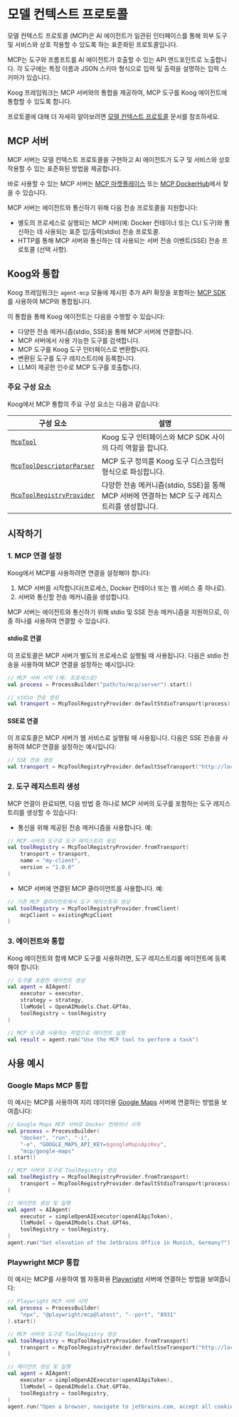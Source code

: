 # 모델 컨텍스트 프로토콜

모델 컨텍스트 프로토콜 (MCP)은 AI 에이전트가 일관된 인터페이스를 통해 외부 도구 및 서비스와 상호 작용할 수 있도록 하는 표준화된 프로토콜입니다.

MCP는 도구와 프롬프트를 AI 에이전트가 호출할 수 있는 API 엔드포인트로 노출합니다. 각 도구에는 특정 이름과 JSON 스키마 형식으로 입력 및 출력을 설명하는 입력 스키마가 있습니다.

Koog 프레임워크는 MCP 서버와의 통합을 제공하여, MCP 도구를 Koog 에이전트에 통합할 수 있도록 합니다.

프로토콜에 대해 더 자세히 알아보려면 [모델 컨텍스트 프로토콜](https://modelcontextprotocol.io) 문서를 참조하세요.

## MCP 서버

MCP 서버는 모델 컨텍스트 프로토콜을 구현하고 AI 에이전트가 도구 및 서비스와 상호 작용할 수 있는 표준화된 방법을 제공합니다.

바로 사용할 수 있는 MCP 서버는 [MCP 마켓플레이스](https://mcp.so/) 또는 [MCP DockerHub](https://hub.docker.com/u/mcp)에서 찾을 수 있습니다.

MCP 서버는 에이전트와 통신하기 위해 다음 전송 프로토콜을 지원합니다:

*   별도의 프로세스로 실행되는 MCP 서버(예: Docker 컨테이너 또는 CLI 도구)와 통신하는 데 사용되는 표준 입/출력(stdio) 전송 프로토콜.
*   HTTP를 통해 MCP 서버와 통신하는 데 사용되는 서버 전송 이벤트(SSE) 전송 프로토콜 (선택 사항).

## Koog와 통합

Koog 프레임워크는 `agent-mcp` 모듈에 제시된 추가 API 확장을 포함하는 [MCP SDK](https://github.com/modelcontextprotocol/kotlin-sdk)를 사용하여 MCP와 통합됩니다.

이 통합을 통해 Koog 에이전트는 다음을 수행할 수 있습니다:

*   다양한 전송 메커니즘(stdio, SSE)을 통해 MCP 서버에 연결합니다.
*   MCP 서버에서 사용 가능한 도구를 검색합니다.
*   MCP 도구를 Koog 도구 인터페이스로 변환합니다.
*   변환된 도구를 도구 레지스트리에 등록합니다.
*   LLM이 제공한 인수로 MCP 도구를 호출합니다.

### 주요 구성 요소

Koog에서 MCP 통합의 주요 구성 요소는 다음과 같습니다:

| 구성 요소                                                                                                                                                           | 설명                                                                                                |
|---------------------------------------------------------------------------------------------------------------------------------------------------------------------|------------------------------------------------------------------------------------------------------------|
| [`McpTool`](https://api.koog.ai/agents/agents-mcp/ai.koog.agents.mcp/-mcp-tool/index.html)                                                                          | Koog 도구 인터페이스와 MCP SDK 사이의 다리 역할을 합니다.                  |
| [`McpToolDescriptorParser`](https://api.koog.ai/agents/agents-mcp/ai.koog.agents.mcp/-mcp-tool-descriptor-parser/index.html)                                        | MCP 도구 정의를 Koog 도구 디스크립터 형식으로 파싱합니다.                                          |
| [`McpToolRegistryProvider`](https://api.koog.ai/agents/agents-mcp/ai.koog.agents.mcp/-mcp-tool-registry-provider/index.html?query=object%20McpToolRegistryProvider) | 다양한 전송 메커니즘(stdio, SSE)을 통해 MCP 서버에 연결하는 MCP 도구 레지스트리를 생성합니다. |

## 시작하기

### 1. MCP 연결 설정

Koog에서 MCP를 사용하려면 연결을 설정해야 합니다:

1.  MCP 서버를 시작합니다(프로세스, Docker 컨테이너 또는 웹 서비스 중 하나로).
2.  서버와 통신할 전송 메커니즘을 생성합니다.

MCP 서버는 에이전트와 통신하기 위해 stdio 및 SSE 전송 메커니즘을 지원하므로, 이 중 하나를 사용하여 연결할 수 있습니다.

#### stdio로 연결

이 프로토콜은 MCP 서버가 별도의 프로세스로 실행될 때 사용됩니다. 다음은 stdio 전송을 사용하여 MCP 연결을 설정하는 예시입니다:

<!--- INCLUDE
import ai.koog.agents.mcp.McpToolRegistryProvider
-->
```kotlin
// MCP 서버 시작 (예: 프로세스로)
val process = ProcessBuilder("path/to/mcp/server").start()

// stdio 전송 생성 
val transport = McpToolRegistryProvider.defaultStdioTransport(process)
```
<!--- KNIT example-model-context-protocol-01.kt -->

#### SSE로 연결

이 프로토콜은 MCP 서버가 웹 서비스로 실행될 때 사용됩니다. 다음은 SSE 전송을 사용하여 MCP 연결을 설정하는 예시입니다:

<!--- INCLUDE
import ai.koog.agents.mcp.McpToolRegistryProvider
-->
```kotlin
// SSE 전송 생성
val transport = McpToolRegistryProvider.defaultSseTransport("http://localhost:8931")
```
<!--- KNIT example-model-context-protocol-02.kt -->

### 2. 도구 레지스트리 생성

MCP 연결이 완료되면, 다음 방법 중 하나로 MCP 서버의 도구를 포함하는 도구 레지스트리를 생성할 수 있습니다:

*   통신을 위해 제공된 전송 메커니즘을 사용합니다. 예:

<!--- INCLUDE
import ai.koog.agents.example.exampleModelContextProtocol01.transport
import ai.koog.agents.mcp.McpToolRegistryProvider
import kotlinx.coroutines.runBlocking

fun main() {
    runBlocking {
-->
<!--- SUFFIX
    }
}
-->
```kotlin
// MCP 서버의 도구로 도구 레지스트리 생성
val toolRegistry = McpToolRegistryProvider.fromTransport(
    transport = transport,
    name = "my-client",
    version = "1.0.0"
)
```
<!--- KNIT example-model-context-protocol-03.kt -->

*   MCP 서버에 연결된 MCP 클라이언트를 사용합니다. 예:
<!--- INCLUDE
import ai.koog.agents.mcp.McpToolRegistryProvider
import io.modelcontextprotocol.kotlin.sdk.Implementation
import io.modelcontextprotocol.kotlin.sdk.client.Client
import kotlinx.coroutines.runBlocking

val existingMcpClient =  Client(clientInfo = Implementation(name = "mcpClient", version = "dev"))

fun main() {
    runBlocking {
-->
<!--- SUFFIX
    }
}
-->
```kotlin
// 기존 MCP 클라이언트에서 도구 레지스트리 생성
val toolRegistry = McpToolRegistryProvider.fromClient(
    mcpClient = existingMcpClient
)
```
<!--- KNIT example-model-context-protocol-04.kt -->

### 3. 에이전트와 통합

Koog 에이전트와 함께 MCP 도구를 사용하려면, 도구 레지스트리를 에이전트에 등록해야 합니다:
<!--- INCLUDE
import ai.koog.agents.core.agent.AIAgent
import ai.koog.agents.core.agent.singleRunStrategy
import ai.koog.prompt.executor.clients.openai.OpenAIModels
import ai.koog.prompt.executor.llms.all.simpleOllamaAIExecutor
import kotlinx.coroutines.runBlocking
import ai.koog.agents.mcp.McpToolRegistryProvider
import ai.koog.agents.example.exampleModelContextProtocol04.existingMcpClient

val executor = simpleOllamaAIExecutor()
val strategy = singleRunStrategy()

fun main() {
    runBlocking {
        val toolRegistry = McpToolRegistryProvider.fromClient(
            mcpClient = existingMcpClient
        )
-->
<!--- SUFFIX
    }
}
-->
```kotlin
// 도구를 포함한 에이전트 생성
val agent = AIAgent(
    executor = executor,
    strategy = strategy,
    llmModel = OpenAIModels.Chat.GPT4o,
    toolRegistry = toolRegistry
)

// MCP 도구를 사용하는 작업으로 에이전트 실행
val result = agent.run("Use the MCP tool to perform a task")
```
<!--- KNIT example-model-context-protocol-05.kt -->

[//]: # (## MCP 도구 직접 사용)

[//]: # ()
[//]: # (에이전트를 통해 도구를 실행하는 것 외에도 직접 실행할 수도 있습니다:)

[//]: # ()
[//]: # (1. 도구 레지스트리에서 특정 도구를 검색합니다.)

[//]: # (2. 표준 Koog 메커니즘을 사용하여 특정 인수로 도구를 실행합니다.)

[//]: # ()
[//]: # (다음은 예시입니다:)

[//]: # (<!--- INCLUDE)

[//]: # (import ai.koog.agents.mcp.McpTool)

[//]: # (import kotlinx.serialization.json.JsonPrimitive)

[//]: # (import kotlinx.serialization.json.buildJsonObject)

[//]: # (import ai.koog.agents.mcp.McpToolRegistryProvider)

[//]: # (import ai.koog.agents.example.exampleModelContextProtocol04.existingMcpClient)

[//]: # ()
[//]: # ()
[//]: # (val toolRegistry = McpToolRegistryProvider.fromClient&#40;)

[//]: # (    mcpClient = existingMcpClient)

[//]: # (&#41;)

[//]: # (-->)

[//]: # (```kotlin)

[//]: # (// 도구 가져오기 )

[//]: # (val tool = toolRegistry.getTool&#40;"tool-name"&#41; as McpTool)

[//]: # ()
[//]: # (// 도구 인자 생성)

[//]: # (val args = McpTool.Args&#40;buildJsonObject { )

[//]: # (    put&#40;"parameter1", JsonPrimitive&#40;"value1"&#41;&#41;)

[//]: # (    put&#40;"parameter2", JsonPrimitive&#40;"value2"&#41;&#41;)

[//]: # (}&#41;)

[//]: # ()
[//]: # (// 주어진 인자로 도구 실행)

[//]: # (val toolResult = tool.execute&#40;args&#41;)

[//]: # ()
[//]: # (// 결과 출력)

[//]: # (println&#40;toolResult&#41;)

[//]: # (```)

[//]: # (<!--- KNIT example-model-context-protocol-06.kt -->)

[//]: # ()
[//]: # (레지스트리에서 사용 가능한 모든 MCP 도구를 검색할 수도 있습니다:)

[//]: # ()
[//]: # (<!--- INCLUDE)

[//]: # (import ai.koog.agents.mcp.McpToolRegistryProvider)

[//]: # (import ai.koog.agents.example.exampleModelContextProtocol04.existingMcpClient)

[//]: # (import kotlinx.coroutines.runBlocking)

[//]: # ()
[//]: # (fun main&#40;&#41; {)

[//]: # (    runBlocking {)

[//]: # (        val toolRegistry = McpToolRegistryProvider.fromClient&#40;)

[//]: # (            mcpClient = existingMcpClient)

[//]: # (        &#41;)

[//]: # (-->)

[//]: # (<!--- SUFFIX)

[//]: # (    })

[//]: # (})

[//]: # (-->)

[//]: # (```kotlin)

[//]: # (// 모든 도구 가져오기)

[//]: # (val tools = toolRegistry.tools)

[//]: # (```)

[//]: # (<!--- KNIT example-model-context-protocol-07.kt -->)

## 사용 예시

### Google Maps MCP 통합

이 예시는 MCP를 사용하여 지리 데이터용 [Google Maps](https://mcp.so/server/google-maps/modelcontextprotocol) 서버에 연결하는 방법을 보여줍니다:

<!--- INCLUDE
import ai.koog.agents.core.agent.AIAgent
import ai.koog.agents.mcp.McpToolRegistryProvider
import ai.koog.prompt.executor.clients.openai.OpenAIModels
import ai.koog.prompt.executor.llms.all.simpleOpenAIExecutor
import kotlinx.coroutines.runBlocking

const val googleMapsApiKey = ""
const val openAIApiToken = ""
fun main() {
    runBlocking { 
-->
<!--- SUFFIX
    }
}
-->
```kotlin
// Google Maps MCP 서버로 Docker 컨테이너 시작
val process = ProcessBuilder(
    "docker", "run", "-i",
    "-e", "GOOGLE_MAPS_API_KEY=$googleMapsApiKey",
    "mcp/google-maps"
).start()

// MCP 서버의 도구로 ToolRegistry 생성
val toolRegistry = McpToolRegistryProvider.fromTransport(
    transport = McpToolRegistryProvider.defaultStdioTransport(process)
)

// 에이전트 생성 및 실행
val agent = AIAgent(
    executor = simpleOpenAIExecutor(openAIApiToken),
    llmModel = OpenAIModels.Chat.GPT4o,
    toolRegistry = toolRegistry,
)
agent.run("Get elevation of the Jetbrains Office in Munich, Germany?")
```
<!--- KNIT example-model-context-protocol-06.kt -->

### Playwright MCP 통합

이 예시는 MCP를 사용하여 웹 자동화용 [Playwright](https://mcp.so/server/playwright-mcp/microsoft) 서버에 연결하는 방법을 보여줍니다:

<!--- INCLUDE
import ai.koog.agents.core.agent.AIAgent
import ai.koog.agents.mcp.McpToolRegistryProvider
import ai.koog.prompt.executor.clients.openai.OpenAIModels
import ai.koog.prompt.executor.llms.all.simpleOpenAIExecutor
import kotlinx.coroutines.runBlocking

val openAIApiToken = ""

fun main() {
    runBlocking { 
-->
<!--- SUFFIX
    }
}
-->
```kotlin
// Playwright MCP 서버 시작
val process = ProcessBuilder(
    "npx", "@playwright/mcp@latest", "--port", "8931"
).start()

// MCP 서버의 도구로 ToolRegistry 생성
val toolRegistry = McpToolRegistryProvider.fromTransport(
    transport = McpToolRegistryProvider.defaultSseTransport("http://localhost:8931")
)

// 에이전트 생성 및 실행
val agent = AIAgent(
    executor = simpleOpenAIExecutor(openAIApiToken),
    llmModel = OpenAIModels.Chat.GPT4o,
    toolRegistry = toolRegistry,
)
agent.run("Open a browser, navigate to jetbrains.com, accept all cookies, click AI in toolbar")
```
<!--- KNIT example-model-context-protocol-07.kt -->